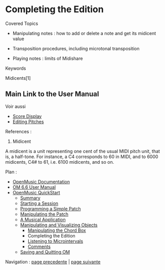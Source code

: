 
# Completing the Edition

Covered Topics

  * Manipulating notes : how to add or delete a note and get its midicent value

  * Transposition procedures, including microtonal transposition

  * Playing notes : limits of Midishare

Keywords

Midicents[1]

## Main Link to the User Manual

Voir aussi

  * [Score Display](Editor-Display)
  * [Editing Pitches](Editor-Pitch)

References :

  1. Midicent

A midicent is a unit representing one cent of the usual MIDI pitch unit, that
is, a half-tone. For instance, a C4 corresponds to 60 in MIDI, and to 6000
midicents, C4# to 61, i.e. 6100 midicents, and so on.

Plan :

  * [OpenMusic Documentation](OM-Documentation)
  * [OM 6.6 User Manual](OM-User-Manual)
  * [OpenMusic QuickStart](QuickStart-Chapters)
    * [Summary](Intro_1)
    * [Starting a Session](1_StartSession)
    * [Programming a Simple Patch](2_progpatch)
    * [Manipulating the Patch](3ManipPatch)
    * [A Musical Application](4_MusicalAp)
    * [Manipulating and Visualizing Objects](5_CompletEdition)
      * [Manipulating the Chord Box](5aComplete)
      * Completing the Edition
      * [Listening to Microintervals](5cComplete)
      * [Comments](5dComplete)
    * [Saving and Quitting OM](6_Quit)

Navigation : [page precedente](5aComplete "page précédente\(Manipulating
the Chord Box\)") | [page suivante](5cComplete "page suivante\(Listening
to Microintervals\)")

